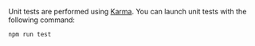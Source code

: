 Unit tests are performed using [Karma](http://karma-runner.github.io/1.0/index.html). You can launch unit tests with the following command:

    npm run test

